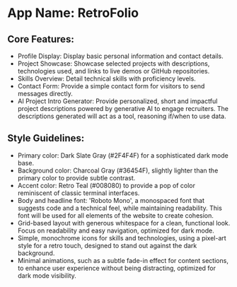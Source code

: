 # **App Name**: RetroFolio

## Core Features:

- Profile Display: Display basic personal information and contact details.
- Project Showcase: Showcase selected projects with descriptions, technologies used, and links to live demos or GitHub repositories.
- Skills Overview: Detail technical skills with proficiency levels.
- Contact Form: Provide a simple contact form for visitors to send messages directly.
- AI Project Intro Generator: Provide personalized, short and impactful project descriptions powered by generative AI to engage recruiters. The descriptions generated will act as a tool, reasoning if/when to use data.

## Style Guidelines:

- Primary color: Dark Slate Gray (#2F4F4F) for a sophisticated dark mode base.
- Background color: Charcoal Gray (#36454F), slightly lighter than the primary color to provide subtle contrast.
- Accent color: Retro Teal (#008080) to provide a pop of color reminiscent of classic terminal interfaces.
- Body and headline font: 'Roboto Mono', a monospaced font that suggests code and a technical feel, while maintaining readability. This font will be used for all elements of the website to create cohesion.
- Grid-based layout with generous whitespace for a clean, functional look. Focus on readability and easy navigation, optimized for dark mode.
- Simple, monochrome icons for skills and technologies, using a pixel-art style for a retro touch, designed to stand out against the dark background.
- Minimal animations, such as a subtle fade-in effect for content sections, to enhance user experience without being distracting, optimized for dark mode visibility.